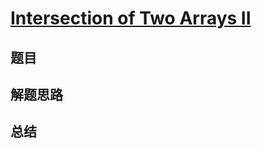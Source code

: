 # [Intersection of Two Arrays II](https://leetcode.com/problems/intersection-of-two-arrays-ii/)
## 题目


## 解题思路


## 总结


